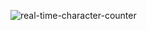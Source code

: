 ![real-time-character-counter](https://user-images.githubusercontent.com/59286318/192148105-106b6493-99fa-4dc5-9d36-10b73438fd46.PNG)

